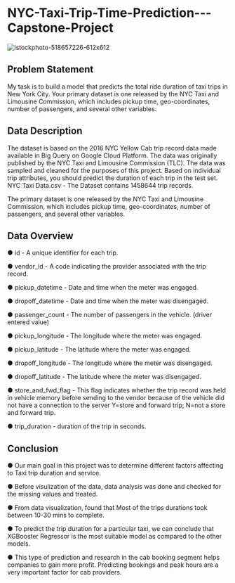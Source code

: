 # NYC-Taxi-Trip-Time-Prediction---Capstone-Project
![istockphoto-518657226-612x612](https://user-images.githubusercontent.com/103633582/183984770-5a58d9e3-f4f7-4f32-b97c-ec52b2ce17b7.jpg)
## Problem Statement
My task is to build a model that predicts the total ride duration of taxi trips in New York City. Your primary dataset is one released by the NYC Taxi and Limousine Commission, which includes pickup time, geo-coordinates, number of passengers, and several other variables.
## Data Description
The dataset is based on the 2016 NYC Yellow Cab trip record data made available in Big Query on Google Cloud Platform. The data was originally published by the NYC Taxi and Limousine Commission (TLC). The data was sampled and cleaned for the purposes of this project. Based on individual trip attributes, you should predict the duration of each trip in the test set. NYC Taxi Data.csv - The Dataset contains 1458644 trip records.

The primary dataset is one released by the NYC Taxi and Limousine Commission, which includes pickup time, geo-coordinates, number of passengers, and several other variables.
## Data Overview
● id - A unique identifier for each trip.

● vendor_id - A code indicating the provider associated with the trip record.

● pickup_datetime - Date and time when the meter was engaged.

● dropoff_datetime - Date and time when the meter was disengaged.

● passenger_count - The number of passengers in the vehicle. (driver entered value)

● pickup_longitude - The longitude where the meter was engaged.

● pickup_latitude - The latitude where the meter was engaged.

● dropoff_longitude - The longitude where the meter was disengaged.

● dropoff_latitude - The latitude where the meter was disengaged.

● store_and_fwd_flag - This flag indicates whether the trip record was held in vehicle
                                  	memory before sending to the vendor because of the vehicle did not
                                  	have a connection to the server
Y=store and forward trip; 
N=not a store and forward trip.

● trip_duration - duration of the trip in seconds.
## Conclusion
● Our main goal in this project was to determine different factors affecting to Taxi trip duration and service.

● Before visulization of the data, data analysis was done and checked for the missing values and treated.

● From data visualization, found that Most of the trips durations took between 10-30 mins to complete.

● To predict the trip duration for a particular taxi, we can conclude that XGBooster Regressor is the most suitable model as compared to the other models.

● This type of prediction and research in the cab booking segment helps companies to gain more profit. Predicting bookings and peak hours are a very important factor for cab providers.


